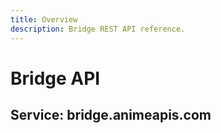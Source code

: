 ```yaml
---
title: Overview
description: Bridge REST API reference.
---
```


# Bridge API

## Service: bridge.animeapis.com
